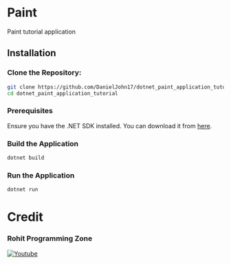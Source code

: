# Paint
Paint tutorial application

## Installation

### Clone the Repository:
```sh
git clone https://github.com/DanielJohn17/dotnet_paint_application_tutorial.git
cd dotnet_paint_application_tutorial
```

### Prerequisites
Ensure you have the .NET SDK installed. You can download it from [here](https://dotnet.microsoft.com/download).

### Build the Application
```sh
dotnet build
```
### Run the Application
```sh
dotnet run
```

# Credit
<div>
  <h3>Rohit Programming Zone</h3>
  <a href="https://www.youtube.com/@rohitprogrammer">
    <img src="https://img.shields.io/badge/-Youtube-red?style=for-the-badge&logo=youtube&logoColor=white" alt="Youtube" />
  </a>
</div>
